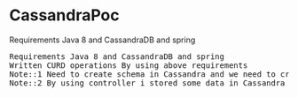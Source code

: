 # CassandraPoc
Requirements Java 8 and CassandraDB and spring
<pre>
Requirements Java 8 and CassandraDB and spring
Written CURD operations By using above requirements
Note::1 Need to create schema in Cassandra and we need to create the required tables in specified schema
Note::2 By using controller i stored some data in Cassandra DB and i wrote some operatios to get the details
</pre>
